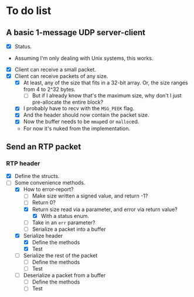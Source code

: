 # To do list

## A basic 1-message UDP server-client
- [x] Status.
- Assuming I'm only dealing with Unix systems, this works.
- [x] Client can receive a small packet.
- [x] Client can receive packets of any size.
  - [x] At least, any of the size that fits in a 32-bit array. Or, the size
    ranges from 4 to 2^32 bytes.
    - [ ] But if I already know that's the maximum size, why don't I just
      pre-allocate the entire block?
  - [x] I probably have to recv with the `MSG_PEEK` flag.
  - [x] And the header should now contain the packet size.
  - [x] Now the buffer needs to be `mmap`ed or `malloc`ed.
  - For now it's nuked from the implementation.

## Send an RTP packet
### RTP header
- [x] Define the structs.
- [ ] Some convenience methods.
  - [x] How to error-report?
    - [ ] Make size written a signed value, and return -1?
    - [ ] Return 0?
    - [x] Return size read via a parameter, and error via return value?
      - [x] With a status enum.
    - [ ] Take in an `err` parameter?
    - [ ] Serialize a packet into a buffer
  - [x] Serialize header
    - [x] Define the methods
    - [x] Test

  - [ ] Serialize the rest of the packet
    - [ ] Define the methods
    - [ ] Test

  - [ ] Deserialize a packet from a buffer
    - [ ] Define the methods
    - [ ] Test
